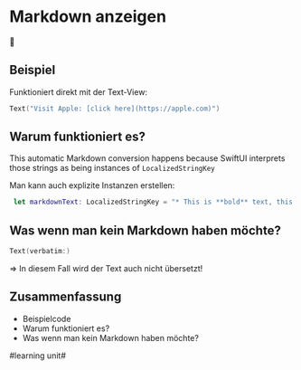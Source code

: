 # Markdown anzeigen
📄

## Beispiel
Funktioniert direkt mit der Text-View:

```swift
Text("Visit Apple: [click here](https://apple.com)")
```

## Warum funktioniert es?
This automatic Markdown conversion happens because SwiftUI interprets those strings as being instances of `LocalizedStringKey`

Man kann auch explizite Instanzen erstellen:

```swift
 let markdownText: LocalizedStringKey = "* This is **bold** text, this is *italic* text, and this is ***bold, italic*** text."
```

## Was wenn man kein Markdown haben möchte?

```swift
Text(verbatim:)
```

=\> In diesem Fall wird der Text auch nicht übersetzt!

## Zusammenfassung
- Beispielcode
- Warum funktioniert es?
- Was wenn man kein Markdown haben möchte?


#learning unit#